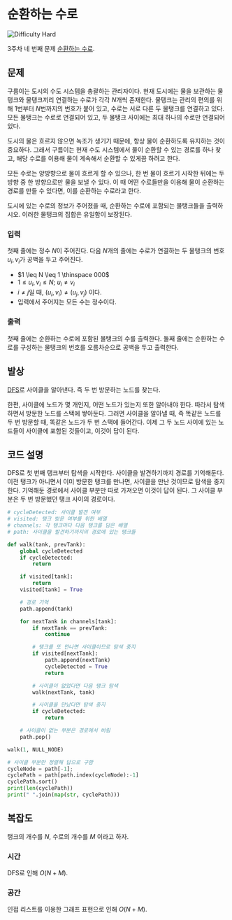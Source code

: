 # 순환하는 수로

![Difficulty Hard](https://img.shields.io/badge/Difficulty-Hard-red)

3주차 네 번째 문제 [순환하는 수로][problem].

[problem]: https://edu.goorm.io/learn/lecture/33428/%EC%95%8C%EA%B3%A0%EB%A6%AC%EC%A6%98-%EB%A8%BC%EB%8D%B0%EC%9D%B4-%EC%B1%8C%EB%A6%B0%EC%A7%80-%EC%8B%9C%EC%A6%8C1/lesson/1672667/3%EC%A3%BC%EC%B0%A8-%EB%AC%B8%EC%A0%9C-4-%EC%88%9C%ED%99%98%ED%95%98%EB%8A%94-%EC%88%98%EB%A1%9C



## 문제

구름이는 도시의 수도 시스템을 총괄하는 관리자이다.
현재 도시에는 물을 보관하는 물탱크와 물탱크끼리 연결하는 수로가 각각 $N$개씩 존재한다.
물탱크는 관리의 편의를 위해 $1$번부터 $N$번까지의 번호가 붙어 있고, 수로는 서로 다른 두 물탱크를 연결하고 있다.
모든 물탱크는 수로로 연결되어 있고, 두 물탱크 사이에는 최대 하나의 수로만 연결되어 있다.

도시의 물은 흐르지 않으면 녹조가 생기기 때문에, 항상 물이 순환하도록 유지하는 것이 중요하다.
그래서 구름이는 현재 수도 시스템에서 물이 순환할 수 있는 경로를 하나 찾고, 해당 수로를 이용해 물이 계속해서 순환할 수 있게끔 하려고 한다. 

모든 수로는 양방향으로 물이 흐르게 할 수 있으나, 한 번 물이 흐르기 시작한 뒤에는 두 방향 중 한 방향으로만 물을 보낼 수 있다.
이 때 어떤 수로들만을 이용해 물이 순환하는 경로를 만들 수 있다면, 이를 순환하는 수로라고 한다.

도시에 있는 수로의 정보가 주어졌을 때, 순환하는 수로에 포함되는 물탱크들을 출력하시오.
이러한 물탱크의 집합은 유일함이 보장된다.

### 입력

첫째 줄에는 정수 $N$이 주어진다.
다음 $N$개의 줄에는 수로가 연결하는 두 물탱크의 번호 $u_i, v_i$가 공백을 두고 주어진다.

- $1 \leq N \leq 1 \thinspace 000$
- $1 \leq u_i, v_i \leq N$; $u_i \neq v_i$
- $i \neq j$일 때, $(u_i, v_i) \neq (u_j, v_j)$ 이다.
- 입력에서 주어지는 모든 수는 정수이다. 

### 출력

첫째 줄에는 순환하는 수로에 포함된 물탱크의 수를 출력한다.
둘째 줄에는 순환하는 수로를 구성하는 물탱크의 번호를 오름차순으로 공백을 두고 출력한다.



## 발상

[DFS][dfs]로 사이클을 알아낸다.
즉 두 번 방문하는 노드를 찾는다.

[dfs]: https://en.wikipedia.org/wiki/Depth-first_search

한편, 사이클에 노드가 몇 개인지, 어떤 노드가 있는지 또한 알아내야 한다.
따라서 탐색하면서 방문한 노드를 스택에 쌓아둔다.
그러면 사이클을 알아낼 때, 즉 똑같은 노드를 두 번 방문할 때, 똑같은 노드가 두 번 스택에 들어간다.
이제 그 두 노드 사이에 있는 노드들이 사이클에 포함된 것들이고, 이것이 답이 된다.



## 코드 설명

DFS로 첫 번째 탱크부터 탐색을 시작한다.
사이클을 발견하기까지 경로를 기억해둔다.
이전 탱크가 아니면서 이미 방문한 탱크를 만나면, 사이클을 만난 것이므로 탐색을 중지한다.
기억해둔 경로에서 사이클 부분만 따로 가져오면 이것이 답이 된다.
그 사이클 부분은 두 번 방문했던 탱크 사이의 경로이다.

```python
# cycleDetected: 사이클 발견 여부
# visited: 탱크 방문 여부를 위한 배열
# channels: 각 탱크마다 다음 탱크를 담은 배열
# path: 사이클을 발견하기까지의 경로에 있는 탱크들

def walk(tank, prevTank):
    global cycleDetected
    if cycleDetected:
        return

    if visited[tank]:
        return
    visited[tank] = True

    # 경로 기억
    path.append(tank)

    for nextTank in channels[tank]:
        if nextTank == prevTank:
            continue

        # 탱크를 또 만나면 사이클이므로 탐색 중지
        if visited[nextTank]:
            path.append(nextTank)
            cycleDetected = True
            return

        # 사이클이 없었다면 다음 탱크 탐색
        walk(nextTank, tank)

        # 사이클을 만났다면 탐색 중지
        if cycleDetected:
            return

    # 사이클이 없는 부분은 경로에서 버림
    path.pop()

walk(1, NULL_NODE)

# 사이클 부분만 정렬해 답으로 구함
cycleNode = path[-1];
cyclePath = path[path.index(cycleNode):-1]
cyclePath.sort()
print(len(cyclePath))
print(" ".join(map(str, cyclePath)))
```


## 복잡도

탱크의 개수를 $N$, 수로의 개수를 $M$ 이라고 하자.



### 시간

DFS로 인해 $O(N+M)$.



### 공간

인접 리스트를 이용한 그래프 표현으로 인해 $O(N+M)$.
